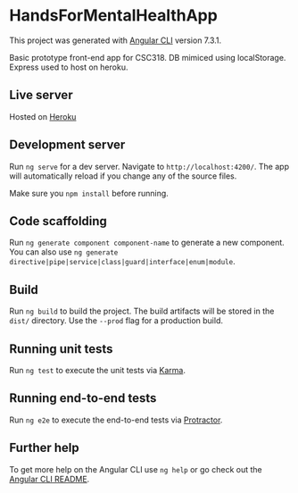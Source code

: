 # HandsForMentalHealthApp

This project was generated with [Angular CLI](https://github.com/angular/angular-cli) version 7.3.1.

Basic prototype front-end app for CSC318. DB mimiced using localStorage. Express used to host on heroku.

## Live server

Hosted on [Heroku](https://hands-for-mental-health.herokuapp.com/)

## Development server

Run `ng serve` for a dev server. Navigate to `http://localhost:4200/`. The app will automatically reload if you change any of the source files.

Make sure you `npm install` before running.

## Code scaffolding

Run `ng generate component component-name` to generate a new component. You can also use `ng generate directive|pipe|service|class|guard|interface|enum|module`.

## Build

Run `ng build` to build the project. The build artifacts will be stored in the `dist/` directory. Use the `--prod` flag for a production build.

## Running unit tests

Run `ng test` to execute the unit tests via [Karma](https://karma-runner.github.io).

## Running end-to-end tests

Run `ng e2e` to execute the end-to-end tests via [Protractor](http://www.protractortest.org/).

## Further help

To get more help on the Angular CLI use `ng help` or go check out the [Angular CLI README](https://github.com/angular/angular-cli/blob/master/README.md).
